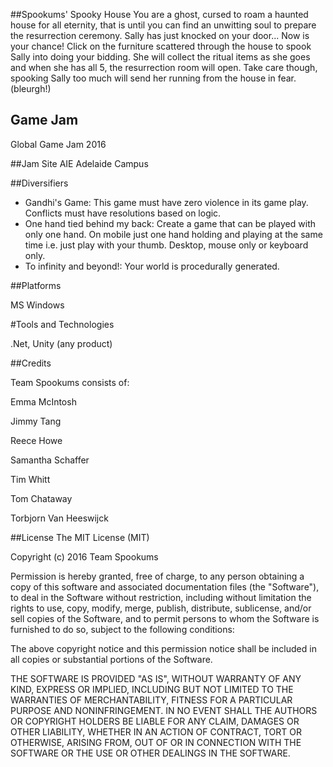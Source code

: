 ##Spookums' Spooky House
You are a ghost, cursed to roam a haunted house for all eternity, that is until you can find an unwitting soul to prepare the resurrection ceremony. Sally has just knocked on your door... Now is your chance! Click on the furniture scattered through the house to spook Sally into doing your bidding. She will collect the ritual items as she goes and when she has all 5, the resurrection room will open. Take care though, spooking Sally too much will send her running from the house in fear. (bleurgh!)

## Game Jam
Global Game Jam 2016

##Jam Site
AIE Adelaide Campus

##Diversifiers
* Gandhi's Game: This game must have zero violence in its game play. Conflicts must have resolutions based on logic.
* One hand tied behind my back: Create a game that can be played with only one hand. On mobile just one hand holding and playing at the same time i.e. just play with your thumb. Desktop, mouse only or keyboard only.
* To infinity and beyond!: Your world is procedurally generated.

##Platforms

MS Windows

#Tools and Technologies 

.Net, Unity (any product)

##Credits 

Team Spookums consists of: 

Emma McIntosh

Jimmy Tang

Reece Howe

Samantha Schaffer

Tim Whitt

Tom Chataway

Torbjorn Van Heeswijck

##License
The MIT License (MIT)

Copyright (c) 2016 Team Spookums

Permission is hereby granted, free of charge, to any person obtaining a copy
of this software and associated documentation files (the "Software"), to deal
in the Software without restriction, including without limitation the rights
to use, copy, modify, merge, publish, distribute, sublicense, and/or sell
copies of the Software, and to permit persons to whom the Software is
furnished to do so, subject to the following conditions:

The above copyright notice and this permission notice shall be included in all
copies or substantial portions of the Software.

THE SOFTWARE IS PROVIDED "AS IS", WITHOUT WARRANTY OF ANY KIND, EXPRESS OR
IMPLIED, INCLUDING BUT NOT LIMITED TO THE WARRANTIES OF MERCHANTABILITY,
FITNESS FOR A PARTICULAR PURPOSE AND NONINFRINGEMENT. IN NO EVENT SHALL THE
AUTHORS OR COPYRIGHT HOLDERS BE LIABLE FOR ANY CLAIM, DAMAGES OR OTHER
LIABILITY, WHETHER IN AN ACTION OF CONTRACT, TORT OR OTHERWISE, ARISING FROM,
OUT OF OR IN CONNECTION WITH THE SOFTWARE OR THE USE OR OTHER DEALINGS IN THE
SOFTWARE.

